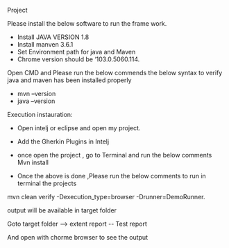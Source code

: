 Project 



Please install the below software to run the frame work.
-	Install JAVA VERSION 1.8
-	Install manven 3.6.1
-	Set Environment path for  java and Maven
-	Chrome version should  be ‘103.0.5060.114.

Open CMD and Please run the below commends the below syntax to verify java and maven has been installed properly 
-	mvn –version
-	java –version

Execution instauration:  
- Open intelj or eclipse and open my project.
- Add the Gherkin  Plugins in Intelj
- once open the project , go to Terminal and run the below  comments
   Mvn install

 

-	Once the above is done ,Please  run the below comments to run  in terminal  the projects

mvn clean verify -Dexecution_type=browser -Drunner=DemoRunner.

output will be available in target folder

 Goto target folder --> extent report -- Test report
 
 And open with chorme browser to see the output
 


 


